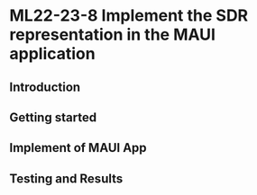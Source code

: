 # ML22-23-8 Implement the SDR representation in the MAUI application
## Introduction
## Getting started
## Implement of MAUI App
## Testing and Results